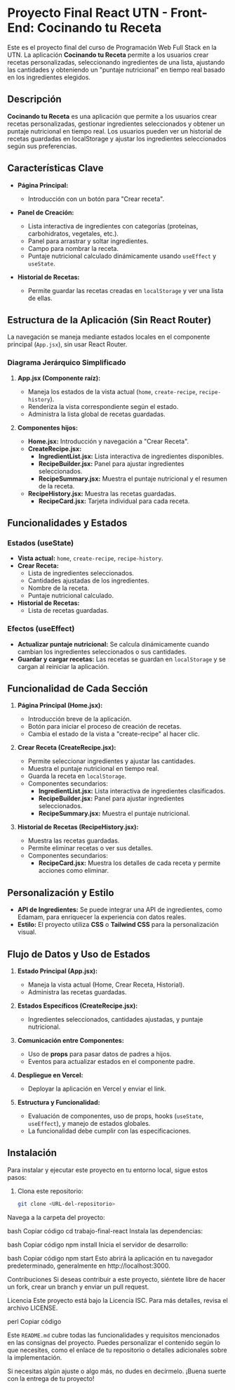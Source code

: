 # Proyecto Final React UTN - Front-End: **Cocinando tu Receta**

Este es el proyecto final del curso de Programación Web Full Stack en la UTN. La aplicación **Cocinando tu Receta** permite a los usuarios crear recetas personalizadas, seleccionando ingredientes de una lista, ajustando las cantidades y obteniendo un "puntaje nutricional" en tiempo real basado en los ingredientes elegidos.

## Descripción

**Cocinando tu Receta** es una aplicación que permite a los usuarios crear recetas personalizadas, gestionar ingredientes seleccionados y obtener un puntaje nutricional en tiempo real. Los usuarios pueden ver un historial de recetas guardadas en localStorage y ajustar los ingredientes seleccionados según sus preferencias.

## Características Clave

- **Página Principal:**
  - Introducción con un botón para "Crear receta".
  
- **Panel de Creación:**
  - Lista interactiva de ingredientes con categorías (proteínas, carbohidratos, vegetales, etc.).
  - Panel para arrastrar y soltar ingredientes.
  - Campo para nombrar la receta.
  - Puntaje nutricional calculado dinámicamente usando `useEffect` y `useState`.
  
- **Historial de Recetas:**
  - Permite guardar las recetas creadas en `localStorage` y ver una lista de ellas.

## Estructura de la Aplicación (Sin React Router)

La navegación se maneja mediante estados locales en el componente principal (`App.jsx`), sin usar React Router.

### Diagrama Jerárquico Simplificado

1. **App.jsx (Componente raíz):**
   - Maneja los estados de la vista actual (`home`, `create-recipe`, `recipe-history`).
   - Renderiza la vista correspondiente según el estado.
   - Administra la lista global de recetas guardadas.

2. **Componentes hijos:**
   - **Home.jsx:** Introducción y navegación a "Crear Receta".
   - **CreateRecipe.jsx:**
     - **IngredientList.jsx:** Lista interactiva de ingredientes disponibles.
     - **RecipeBuilder.jsx:** Panel para ajustar ingredientes seleccionados.
     - **RecipeSummary.jsx:** Muestra el puntaje nutricional y el resumen de la receta.
   - **RecipeHistory.jsx:** Muestra las recetas guardadas.
     - **RecipeCard.jsx:** Tarjeta individual para cada receta.

## Funcionalidades y Estados

### Estados (useState)

- **Vista actual:** `home`, `create-recipe`, `recipe-history`.
- **Crear Receta:**
  - Lista de ingredientes seleccionados.
  - Cantidades ajustadas de los ingredientes.
  - Nombre de la receta.
  - Puntaje nutricional calculado.
- **Historial de Recetas:**
  - Lista de recetas guardadas.

### Efectos (useEffect)

- **Actualizar puntaje nutricional:** Se calcula dinámicamente cuando cambian los ingredientes seleccionados o sus cantidades.
- **Guardar y cargar recetas:** Las recetas se guardan en `localStorage` y se cargan al reiniciar la aplicación.

## Funcionalidad de Cada Sección

1. **Página Principal (Home.jsx):**
   - Introducción breve de la aplicación.
   - Botón para iniciar el proceso de creación de recetas.
   - Cambia el estado de la vista a "create-recipe" al hacer clic.

2. **Crear Receta (CreateRecipe.jsx):**
   - Permite seleccionar ingredientes y ajustar las cantidades.
   - Muestra el puntaje nutricional en tiempo real.
   - Guarda la receta en `localStorage`.
   - Componentes secundarios:
     - **IngredientList.jsx:** Lista interactiva de ingredientes clasificados.
     - **RecipeBuilder.jsx:** Panel para ajustar ingredientes seleccionados.
     - **RecipeSummary.jsx:** Muestra el puntaje nutricional.

3. **Historial de Recetas (RecipeHistory.jsx):**
   - Muestra las recetas guardadas.
   - Permite eliminar recetas o ver sus detalles.
   - Componentes secundarios:
     - **RecipeCard.jsx:** Muestra los detalles de cada receta y permite acciones como eliminar.

## Personalización y Estilo

- **API de Ingredientes:** Se puede integrar una API de ingredientes, como Edamam, para enriquecer la experiencia con datos reales.
- **Estilo:** El proyecto utiliza **CSS** o **Tailwind CSS** para la personalización visual.

## Flujo de Datos y Uso de Estados

1. **Estado Principal (App.jsx):**
   - Maneja la vista actual (Home, Crear Receta, Historial).
   - Administra las recetas guardadas.

2. **Estados Específicos (CreateRecipe.jsx):**
   - Ingredientes seleccionados, cantidades ajustadas, y puntaje nutricional.

3. **Comunicación entre Componentes:**
   - Uso de **props** para pasar datos de padres a hijos.
   - Eventos para actualizar estados en el componente padre.

2. **Despliegue en Vercel:**
   - Deployar la aplicación en Vercel y enviar el link.

3. **Estructura y Funcionalidad:**
   - Evaluación de componentes, uso de props, hooks (`useState`, `useEffect`), y manejo de estados globales.
   - La funcionalidad debe cumplir con las especificaciones.

## Instalación

Para instalar y ejecutar este proyecto en tu entorno local, sigue estos pasos:

1. Clona este repositorio:
   ```bash
   git clone <URL-del-repositorio>
Navega a la carpeta del proyecto:

bash
Copiar código
cd trabajo-final-react
Instala las dependencias:

bash
Copiar código
npm install
Inicia el servidor de desarrollo:

bash
Copiar código
npm start
Esto abrirá la aplicación en tu navegador predeterminado, generalmente en http://localhost:3000.

Contribuciones
Si deseas contribuir a este proyecto, siéntete libre de hacer un fork, crear un branch y enviar un pull request.

Licencia
Este proyecto está bajo la Licencia ISC. Para más detalles, revisa el archivo LICENSE.

perl
Copiar código

Este `README.md` cubre todas las funcionalidades y requisitos mencionados en las consignas del proyecto. Puedes personalizar el contenido según lo que necesites, como el enlace de tu repositorio o detalles adicionales sobre la implementación. 

Si necesitas algún ajuste o algo más, no dudes en decírmelo. ¡Buena suerte con la entrega de tu proyecto!






